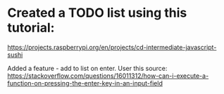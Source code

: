 # Created a TODO list using this tutorial:
https://projects.raspberrypi.org/en/projects/cd-intermediate-javascript-sushi

Added a feature - add to list on enter. User this source:
https://stackoverflow.com/questions/16011312/how-can-i-execute-a-function-on-pressing-the-enter-key-in-an-input-field
